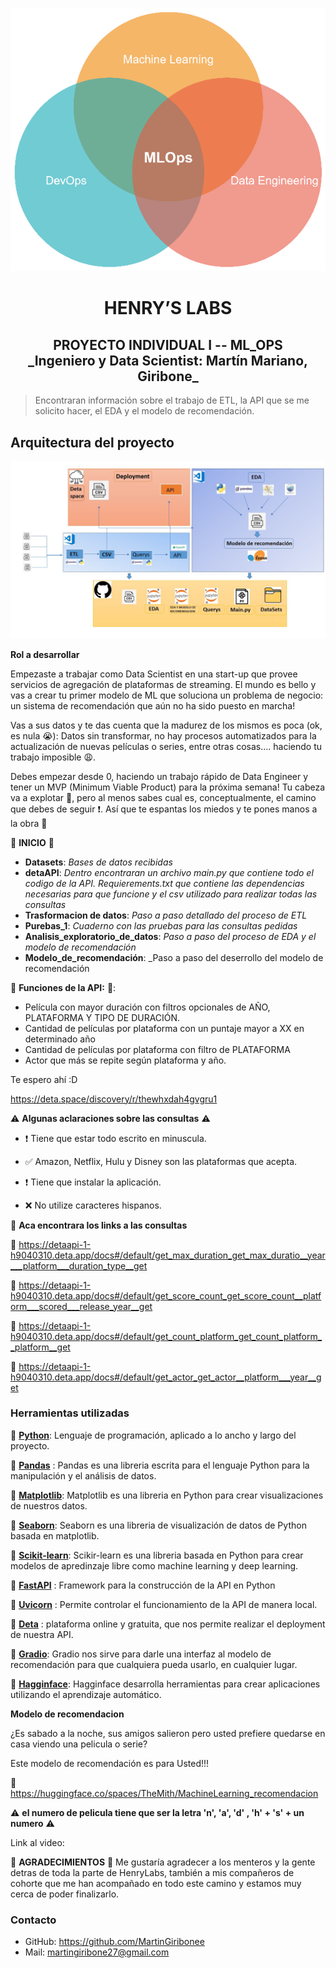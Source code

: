 ![ML_OPS](src/mlops-versionado-de-modelos_0.png)

<h1 align=center> HENRY’S LABS </h1>

<h2 align=center>PROYECTO INDIVIDUAL I -- ML_OPS <br>
    _Ingeniero y Data Scientist: Martín Mariano, Giribone_</h2>

> Encontraran información sobre el trabajo de ETL, la API que se me solicito hacer, el EDA y el modelo de recomendación.

## Arquitectura del proyecto
![Arquitectura](src/Diapositiva1.JPG)


**Rol a desarrollar**

Empezaste a trabajar como Data Scientist en una start-up que provee servicios de agregación de plataformas de streaming. El mundo es bello y vas a crear tu primer modelo de ML que soluciona un problema de negocio: un sistema de recomendación que aún no ha sido puesto en marcha!

Vas a sus datos y te das cuenta que la madurez de los mismos es poca (ok, es nula 😭): Datos sin transformar, no hay procesos automatizados para la actualización de nuevas películas o series, entre otras cosas…. haciendo tu trabajo imposible 😩.

Debes empezar desde 0, haciendo un trabajo rápido de Data Engineer y tener un MVP (Minimum Viable Product) para la próxima semana! Tu cabeza va a explotar 🤯, pero al menos sabes cual es, conceptualmente, el camino que debes de seguir ❗. Así que te espantas los miedos y te pones manos a la obra 💪

:red_circle: **INICIO** :red_circle:

* **Datasets**: _Bases de datos recibidas_
* **detaAPI**: _Dentro encontraran un archivo main.py que contiene todo el codigo de la API. Requierements.txt que contiene las dependencias necesarias para que funcione y el csv utilizado para realizar todas las consultas_
* **Trasformacion de datos**:  _Paso a paso detallado del proceso de ETL_
* **Purebas_1**: _Cuaderno con las pruebas para las consultas pedidas_
* **Analisis_exploratorio_de_datos**: _Paso a paso del proceso de EDA y el modelo de recomendación_
* **Modelo_de_recomendación**: _Paso a paso del deserrollo del modelo de recomendación

:red_circle: **Funciones de la API:** :red_circle::

* Película con mayor duración con filtros opcionales de AÑO, PLATAFORMA Y TIPO DE DURACIÓN.
* Cantidad de películas por plataforma con un puntaje mayor a XX en determinado año
* Cantidad de películas por plataforma con filtro de PLATAFORMA
* Actor que más se repite según plataforma y año.

Te espero ahí :D

https://deta.space/discovery/r/thewhxdah4gvgru1

:warning: **Algunas aclaraciones sobre las consultas** :warning:

* :heavy_exclamation_mark: Tiene que estar todo escrito  en minuscula.

* :white_check_mark: Amazon, Netflix, Hulu y Disney son las plataformas que acepta.

* :heavy_exclamation_mark: Tiene que instalar la aplicación.

* :x: No utilize caracteres hispanos.

:link: **Aca encontrara los links a las consultas**

:small_blue_diamond: https://detaapi-1-h9040310.deta.app/docs#/default/get_max_duration_get_max_duratio__year___platform___duration_type__get

:small_blue_diamond: https://detaapi-1-h9040310.deta.app/docs#/default/get_score_count_get_score_count__platform___scored___release_year__get

:small_blue_diamond: https://detaapi-1-h9040310.deta.app/docs#/default/get_count_platform_get_count_platform__platform__get

:small_blue_diamond: https://detaapi-1-h9040310.deta.app/docs#/default/get_actor_get_actor__platform___year__get

 ### **Herramientas utilizadas**

:small_orange_diamond: **[Python](https://www.python.org/)**: Lenguaje de programación, aplicado a lo ancho y largo del proyecto.

:small_orange_diamond: **[Pandas](https://pandas.pydata.org/)** : Pandas es una libreria escrita para el lenguaje Python para la manipulación y el análisis de datos.

:small_orange_diamond: **[Matplotlib](https://matplotlib.org/)**: Matplotlib es una libreria en Python  para crear visualizaciones de nuestros datos.

:small_orange_diamond: **[Seaborn](https://seaborn.pydata.org/)**: Seaborn es una libreria de visualización de datos de Python basada en matplotlib.

:small_orange_diamond: **[Scikit-learn](https://scikit-learn.org/stable/)**: Scikir-learn es una libreria basada en Python para crear modelos de apredinzaje libre como machine learning y deep learning.

:small_orange_diamond: **[FastAPI](https://fastapi.tiangolo.com/)** : Framework para la construcción de la API en Python

:small_orange_diamond: **[Uvicorn](https://www.uvicorn.org/)** : Permite controlar el funcionamiento de la API de manera local.

:small_orange_diamond: **[Deta](https://deta.space/)**
: plataforma online y gratuita, que nos permite realizar el deployment de nuestra API.

:small_orange_diamond: **[Gradio](https://gradio.app/)**: Gradio nos sirve para darle una interfaz al modelo de recomendación para que cualquiera pueda usarlo, en cualquier lugar.

:small_orange_diamond: **[Hagginface](https://huggingface.co/)**: Hagginface desarrolla herramientas para crear aplicaciones utilizando el aprendizaje automático.

**Modelo de recomendacion**

¿Es sabado a la noche, sus amigos salieron pero usted prefiere quedarse en casa viendo una pelicula o serie?

Este modelo de recomendación es para Usted!!! 

:link: https://huggingface.co/spaces/TheMith/MachineLearning_recomendacion 

:warning: **el numero de pelicula tiene que ser la letra 'n', 'a', 'd' , 'h' + 's' + un numero** :warning:


Link al video: 

:red_circle: **AGRADECIMIENTOS** :red_circle:
Me gustaría agradecer a los menteros y la gente detras de toda la parte de HenryLabs, también a mis compañeros de cohorte que me han acompañado en todo este camino y estamos muy cerca de poder finalizarlo.

### Contacto
* GitHub: https://github.com/MartinGiribonee
* Mail: martingiribone27@gmail.com
